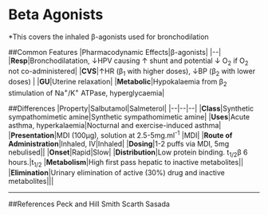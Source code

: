 # Beta Agonists

*This covers the inhaled β-agonists used for bronchodilation

##Common Features
|Pharmacodynamic Effects|β-agonists|
|--|
|**Resp**|Bronchodilatation, ↓HPV causing ↑ shunt and potential ↓ O<sub>2</sub> if O<sub>2</sub> not co-administered|
|**CVS**|↑HR (β<sub>1</sub> with higher doses), ↓BP (β<sub>2</sub> with lower doses) |
|**GU**|Uterine relaxation|
|**Metabolic**|Hypokalaemia from β<sub>2</sub> stimulation of Na<sup>+</sup>/K<sup>+</sup> ATPase, hyperglycaemia|

##Differences
|Property|Salbutamol|Salmeterol|
|--|--|--|
|**Class**|Synthetic sympathomimetic amine|Synthetic sympathomimetic amine|
|**Uses**|Acute asthma, hyperkalaemia|Nocturnal and exercise-induced asthma|
|**Presentation**|MDI (100µg), solution at 2.5-5mg.ml<sup>-1</sup> |MDI|
|**Route of Administration**|Inhaled, IV|Inhaled|
|**Dosing**|1-2 puffs via MDI, 5mg nebulised||
|**Onset**|Rapid|Slow|
|**Distribution**|Low protein binding. t<sub>1/2</sub>β 6 hours.|t<sub>1/2</sub>
|**Metabolism**|High first pass hepatic to inactive metabolites||
|**Elimination**|Urinary elimination of active (30%) drug and inactive metabolites|||




---
##References
Peck and Hill
Smith Scarth Sasada